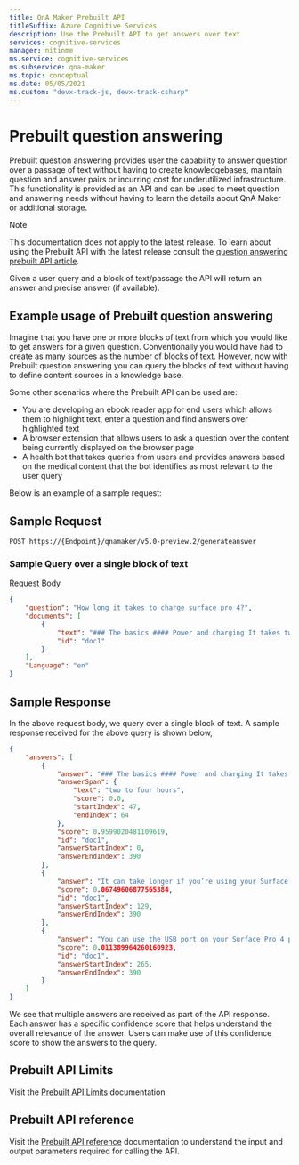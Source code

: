 ```yaml
---
title: QnA Maker Prebuilt API
titleSuffix: Azure Cognitive Services
description: Use the Prebuilt API to get answers over text
services: cognitive-services
manager: nitinme
ms.service: cognitive-services
ms.subservice: qna-maker
ms.topic: conceptual
ms.date: 05/05/2021
ms.custom: "devx-track-js, devx-track-csharp"
---
```


# Prebuilt question answering

Prebuilt question answering provides user the capability to answer question over a passage of text  without having to create knowledgebases, maintain question and answer pairs or incurring cost for underutilized infrastructure. This functionality is provided as an API and can be used to meet question and answering needs without having to learn the details about QnA Maker or additional storage.

> [!NOTE]
> This documentation does not apply to the latest release. To learn about using the Prebuilt API with the latest release consult the [question answering prebuilt API article](../../language-service/question-answering/how-to/prebuilt.md).

Given a user query and a block of text/passage the API will return an answer and precise answer (if available).

<a name="qna-entity"></a>


## Example usage of Prebuilt question answering

Imagine that you have one or more blocks of text from which you would like to get answers for a given question. Conventionally you would have had to create as many sources as the number of blocks of text. However, now with Prebuilt question answering you can query the blocks of text without having to define content sources in a knowledge base. 

Some other scenarios where the Prebuilt API can be used are:

* You are developing an ebook reader app for end users which allows them to highlight text, enter a question and find answers over highlighted text 
* A browser extension that allows users to ask a question over the content being currently displayed on the browser page
* A health bot that takes queries from users and provides answers based on the medical content that the bot identifies as most relevant to the user query 

Below is an example of a sample request:

## Sample Request
```
POST https://{Endpoint}/qnamaker/v5.0-preview.2/generateanswer
```

### Sample Query over a single block of text

Request Body

```json
{
    "question": "How long it takes to charge surface pro 4?",
    "documents": [
        {
            "text": "### The basics #### Power and charging It takes two to four hours to charge the Surface Pro 4 battery fully from an empty state. It can take longer if you’re using your Surface for power-intensive activities like gaming or video streaming while you’re charging it. You can use the USB port on your Surface Pro 4 power supply to charge other devices, like a phone, while your Surface charges.",
            "id": "doc1"
        }
    ],
    "Language": "en"
}
```
## Sample Response

In the above request body, we query over a single block of text. A sample response received for the above query is shown below,

```json
{
    "answers": [
        {
            "answer": "### The basics #### Power and charging It takes two to four hours to charge the Surface Pro 4 battery fully from an empty state. It can take longer if you’re using your Surface for power-intensive activities like gaming or video streaming while you’re charging it. You can use the USB port on your Surface Pro 4 power supply to charge other devices, like a phone, while your Surface charges.",
            "answerSpan": {
                "text": "two to four hours",
                "score": 0.0,
                "startIndex": 47,
                "endIndex": 64
            },
            "score": 0.9599020481109619,
            "id": "doc1",
            "answerStartIndex": 0,
            "answerEndIndex": 390
        },
        {
            "answer": "It can take longer if you’re using your Surface for power-intensive activities like gaming or video streaming while you’re charging it. You can use the USB port on your Surface Pro 4 power supply to charge other devices, like a phone, while your Surface charges.",
            "score": 0.06749606877565384,
            "id": "doc1",
            "answerStartIndex": 129,
            "answerEndIndex": 390
        },
        {
            "answer": "You can use the USB port on your Surface Pro 4 power supply to charge other devices, like a phone, while your Surface charges.",
            "score": 0.011389964260160923,
            "id": "doc1",
            "answerStartIndex": 265,
            "answerEndIndex": 390
        }
    ]
}
```
We see that multiple answers are received as part of the API response. Each answer has a specific confidence score that helps understand the overall relevance of the answer. Users can make use of this confidence score to show the answers to the query.

## Prebuilt API Limits 

Visit the [Prebuilt API Limits](../limits.md#prebuilt-question-answering-limits) documentation 

## Prebuilt API reference
Visit the [Prebuilt API reference](/rest/api/cognitiveservices-qnamaker/qnamaker5.0preview2/prebuilt/generateanswer) documentation to understand the input and output parameters required for calling the API.